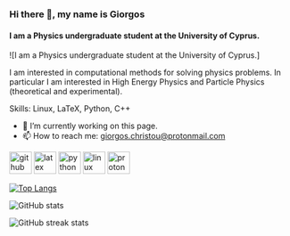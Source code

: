 ### Hi there 👋, my name is Giorgos
#### I am a Physics undergraduate student at the University of Cyprus.
![I am a Physics undergraduate student at the University of Cyprus.]
<!-- (https://arturssmirnovs.github.io/github-profile-readme-generator/images/banner.png) -->

I am interested in computational methods for solving physics problems. In particular I am interested in High Energy Physics and Particle Physics (theoretical and experimental).

Skills: Linux, LaTeX, Python, C++

- 🔭 I’m currently working on this page. 
- 📫 How to reach me: giorgos.christou@protonmail.com 


[<img src='https://cdn.jsdelivr.net/npm/simple-icons@3.0.1/icons/github.svg' alt='github' height='40'>](https://github.com/GiorgosChr)  [<img src='https://cdn.jsdelivr.net/npm/simple-icons@3.0.1/icons/latex.svg' alt='latex' height='40'>](https://www.latex-project.org/)  [<img src='https://cdn.jsdelivr.net/npm/simple-icons@3.0.1/icons/python.svg' alt='python' height='40'>](https://www.python.org/)  [<img src='https://cdn.jsdelivr.net/npm/simple-icons@3.0.1/icons/linux.svg' alt='linux' height='40'>](https://www.linux.org/)  [<img src='https://cdn.jsdelivr.net/npm/simple-icons@3.0.1/icons/protonmail.svg' alt='protonmail' height='40'>](mailto:giorgos.christou@protonmail.com)  

[![Top Langs](https://github-readme-stats.vercel.app/api/top-langs/?username=GiorgosChr)](https://github.com/anuraghazra/github-readme-stats)

![GitHub stats](https://github-readme-stats.vercel.app/api?username=GiorgosChr&show_icons=true&count_private=true)  

![GitHub streak stats](https://streak-stats.demolab.com/?user=GiorgosChr)  

